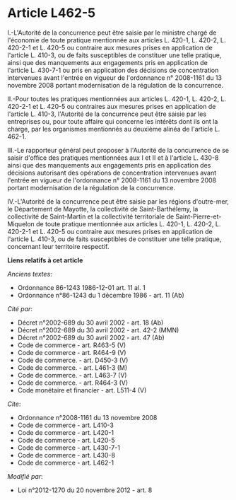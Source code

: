 # Article L462-5

I.-L'Autorité de la concurrence peut être saisie par le ministre chargé de l'économie de toute pratique mentionnée aux
articles L. 420-1, L. 420-2, L. 420-2-1 et L. 420-5 ou contraire aux mesures prises en application de l'article L. 410-3, ou
de faits susceptibles de constituer une telle pratique, ainsi que des manquements aux engagements pris en application de
l'article L. 430-7-1 ou pris en application des décisions de concentration intervenues avant l'entrée en vigueur de
l'ordonnance n° 2008-1161 du 13 novembre 2008 portant modernisation de la régulation de la concurrence. 

II.-Pour toutes les pratiques mentionnées aux articles L. 420-1, L. 420-2, L. 420-2-1 et L. 420-5 ou contraires aux mesures
prises en application de l'article L. 410-3, l'Autorité de la concurrence peut être saisie par les entreprises ou, pour toute
affaire qui concerne les intérêts dont ils ont la charge, par les organismes mentionnés au deuxième alinéa de l'article L.
462-1. 

III.-Le rapporteur général peut proposer à l'Autorité de la concurrence de se saisir d'office des pratiques mentionnées aux I
et II et à l'article L. 430-8 ainsi que des manquements aux engagements pris en application des décisions autorisant des
opérations de concentration intervenues avant l'entrée en vigueur de l'ordonnance n° 2008-1161 du 13 novembre 2008 portant
modernisation de la régulation de la concurrence. 

IV.-L'Autorité de la concurrence peut être saisie par les régions d'outre-mer, le Département de Mayotte, la collectivité de
Saint-Barthélemy, la collectivité de Saint-Martin et la collectivité territoriale de Saint-Pierre-et-Miquelon de toute
pratique mentionnée aux articles L. 420-1, L. 420-2, L. 420-2-1 et L. 420-5 ou contraire aux mesures prises en application de
l'article L. 410-3, ou de faits susceptibles de constituer une telle pratique, concernant leur territoire respectif.

**Liens relatifs à cet article**

_Anciens textes_:

  - Ordonnance 86-1243 1986-12-01 art. 11 al. 1
  - Ordonnance n°86-1243 du 1 décembre 1986 - art. 11 (Ab)

_Cité par_:

  - Décret n°2002-689 du 30 avril 2002 - art. 18 (Ab)
  - Décret n°2002-689 du 30 avril 2002 - art. 42-2 (MMN)
  - Décret n°2002-689 du 30 avril 2002 - art. 47 (Ab)
  - Code de commerce - art. R463-5 (V)
  - Code de commerce - art. R464-9 (V)
  - Code de commerce. - art. D450-3 (V)
  - Code de commerce. - art. L461-3 (M)
  - Code de commerce. - art. L463-7 (V)
  - Code de commerce. - art. R464-3 (V)
  - Code monétaire et financier - art. L511-4 (V)

_Cite_:

  - Ordonnance n°2008-1161 du 13 novembre 2008
  - Code de commerce - art. L410-3
  - Code de commerce - art. L420-1
  - Code de commerce - art. L420-5
  - Code de commerce - art. L430-7-1
  - Code de commerce - art. L430-8
  - Code de commerce - art. L462-1

_Modifié par_:

  - Loi n°2012-1270 du 20 novembre 2012 - art. 8
